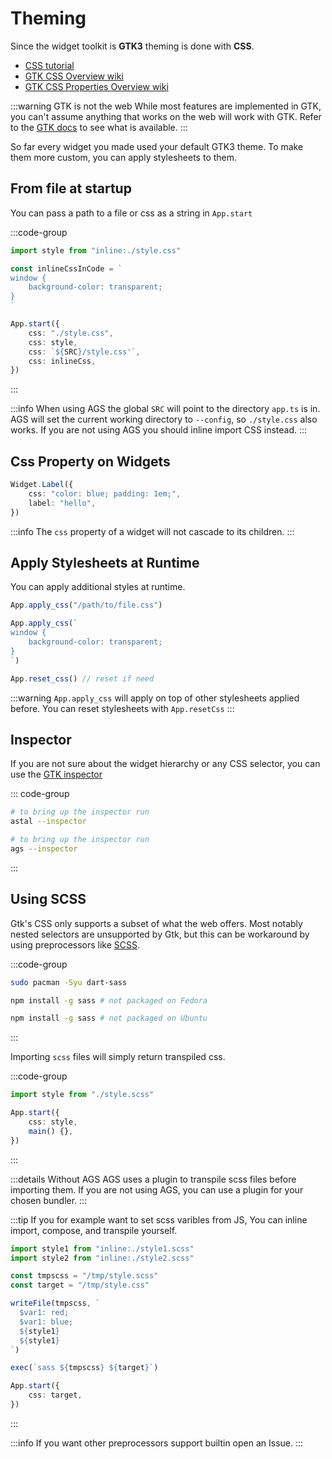 # Theming

Since the widget toolkit is **GTK3** theming is done with **CSS**.

- [CSS tutorial](https://www.w3schools.com/css/)
- [GTK CSS Overview wiki](https://docs.gtk.org/gtk3/css-overview.html)
- [GTK CSS Properties Overview wiki](https://docs.gtk.org/gtk3/css-properties.html)

:::warning GTK is not the web
While most features are implemented in GTK,
you can't assume anything that works on the web will work with GTK.
Refer to the [GTK docs](https://docs.gtk.org/gtk3/css-overview.html)
to see what is available.
:::

So far every widget you made used your default GTK3 theme.
To make them more custom, you can apply stylesheets to them.

## From file at startup

You can pass a path to a file or css as a string in `App.start`

:::code-group

```ts [app.ts]
import style from "inline:./style.css"

const inlineCssInCode = `
window {
    background-color: transparent;
}
`

App.start({
    css: "./style.css",
    css: style,
    css: `${SRC}/style.css'`,
    css: inlineCss,
})
```

:::

:::info
When using AGS the global `SRC` will point to the directory `app.ts` is in.
AGS will set the current working directory to `--config`, so `./style.css` also works.
If you are not using AGS you should inline import CSS instead.
:::

## Css Property on Widgets

```ts
Widget.Label({
    css: "color: blue; padding: 1em;",
    label: "hello",
})
```

:::info
The `css` property of a widget will not cascade to its children.
:::

## Apply Stylesheets at Runtime

You can apply additional styles at runtime.

```ts
App.apply_css("/path/to/file.css")
```

```ts
App.apply_css(`
window {
    background-color: transparent;
}
`)
```

```ts
App.reset_css() // reset if need
```

:::warning
`App.apply_css` will apply on top of other stylesheets applied before.
You can reset stylesheets with `App.resetCss`
:::

## Inspector

If you are not sure about the widget hierarchy or any CSS selector,
you can use the [GTK inspector](https://wiki.gnome.org/Projects/GTK/Inspector)

::: code-group

```sh [astal]
# to bring up the inspector run
astal --inspector
```

```sh [ags]
# to bring up the inspector run
ags --inspector
```

:::

## Using SCSS

Gtk's CSS only supports a subset of what the web offers.
Most notably nested selectors are unsupported by Gtk, but this can be
workaround by using preprocessors like [SCSS](https://sass-lang.com/).

:::code-group

```sh [<i class="devicon-archlinux-plain"></i> Arch]
sudo pacman -Syu dart-sass
```

```sh [<i class="devicon-fedora-plain"></i> Fedora]
npm install -g sass # not packaged on Fedora
```

```sh [<i class="devicon-ubuntu-plain"></i> Ubuntu]
npm install -g sass # not packaged on Ubuntu
```

:::

Importing `scss` files will simply return transpiled css.

:::code-group

```ts [app.ts]
import style from "./style.scss"

App.start({
    css: style,
    main() {},
})
```

:::

:::details Without AGS
AGS uses a plugin to transpile scss files before importing them.
If you are not using AGS, you can use a plugin for your chosen bundler.
:::

:::tip
If you for example want to set scss varibles from JS,
You can inline import, compose, and transpile yourself.

```ts [app.ts]
import style1 from "inline:./style1.scss"
import style2 from "inline:./style2.scss"

const tmpscss = "/tmp/style.scss"
const target = "/tmp/style.css"

writeFile(tmpscss, `
  $var1: red;
  $var1: blue;
  ${style1}
  ${style1}
`)

exec(`sass ${tmpscss} ${target}`)

App.start({
    css: target,
})

```

:::

:::info
If you want other preprocessors support builtin open an Issue.
:::

